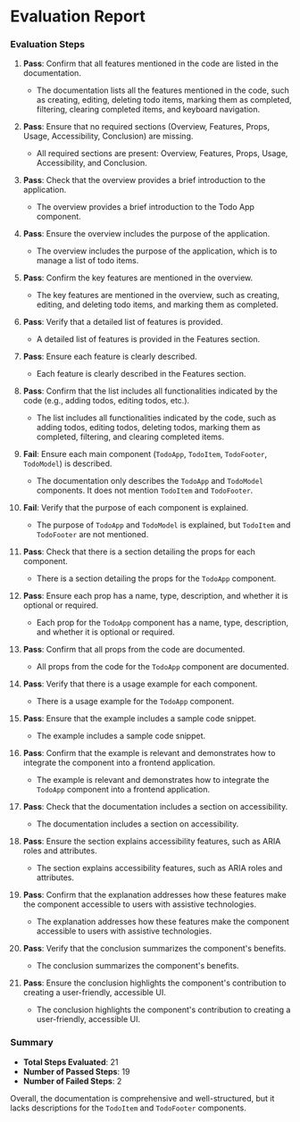# Evaluation Report

### Evaluation Steps

1. **Pass**: Confirm that all features mentioned in the code are listed in the documentation.
    - The documentation lists all the features mentioned in the code, such as creating, editing, deleting todo items, marking them as completed, filtering, clearing completed items, and keyboard navigation.

2. **Pass**: Ensure that no required sections (Overview, Features, Props, Usage, Accessibility, Conclusion) are missing.
    - All required sections are present: Overview, Features, Props, Usage, Accessibility, and Conclusion.

3. **Pass**: Check that the overview provides a brief introduction to the application.
    - The overview provides a brief introduction to the Todo App component.

4. **Pass**: Ensure the overview includes the purpose of the application.
    - The overview includes the purpose of the application, which is to manage a list of todo items.

5. **Pass**: Confirm the key features are mentioned in the overview.
    - The key features are mentioned in the overview, such as creating, editing, and deleting todo items, and marking them as completed.

6. **Pass**: Verify that a detailed list of features is provided.
    - A detailed list of features is provided in the Features section.

7. **Pass**: Ensure each feature is clearly described.
    - Each feature is clearly described in the Features section.

8. **Pass**: Confirm that the list includes all functionalities indicated by the code (e.g., adding todos, editing todos, etc.).
    - The list includes all functionalities indicated by the code, such as adding todos, editing todos, deleting todos, marking them as completed, filtering, and clearing completed items.

9. **Fail**: Ensure each main component (`TodoApp`, `TodoItem`, `TodoFooter`, `TodoModel`) is described.
    - The documentation only describes the `TodoApp` and `TodoModel` components. It does not mention `TodoItem` and `TodoFooter`.

10. **Fail**: Verify that the purpose of each component is explained.
    - The purpose of `TodoApp` and `TodoModel` is explained, but `TodoItem` and `TodoFooter` are not mentioned.

11. **Pass**: Check that there is a section detailing the props for each component.
    - There is a section detailing the props for the `TodoApp` component.

12. **Pass**: Ensure each prop has a name, type, description, and whether it is optional or required.
    - Each prop for the `TodoApp` component has a name, type, description, and whether it is optional or required.

13. **Pass**: Confirm that all props from the code are documented.
    - All props from the code for the `TodoApp` component are documented.

14. **Pass**: Verify that there is a usage example for each component.
    - There is a usage example for the `TodoApp` component.

15. **Pass**: Ensure that the example includes a sample code snippet.
    - The example includes a sample code snippet.

16. **Pass**: Confirm that the example is relevant and demonstrates how to integrate the component into a frontend application.
    - The example is relevant and demonstrates how to integrate the `TodoApp` component into a frontend application.

17. **Pass**: Check that the documentation includes a section on accessibility.
    - The documentation includes a section on accessibility.

18. **Pass**: Ensure the section explains accessibility features, such as ARIA roles and attributes.
    - The section explains accessibility features, such as ARIA roles and attributes.

19. **Pass**: Confirm that the explanation addresses how these features make the component accessible to users with assistive technologies.
    - The explanation addresses how these features make the component accessible to users with assistive technologies.

20. **Pass**: Verify that the conclusion summarizes the component's benefits.
    - The conclusion summarizes the component's benefits.

21. **Pass**: Ensure the conclusion highlights the component's contribution to creating a user-friendly, accessible UI.
    - The conclusion highlights the component's contribution to creating a user-friendly, accessible UI.

### Summary

- **Total Steps Evaluated**: 21
- **Number of Passed Steps**: 19
- **Number of Failed Steps**: 2

Overall, the documentation is comprehensive and well-structured, but it lacks descriptions for the `TodoItem` and `TodoFooter` components.